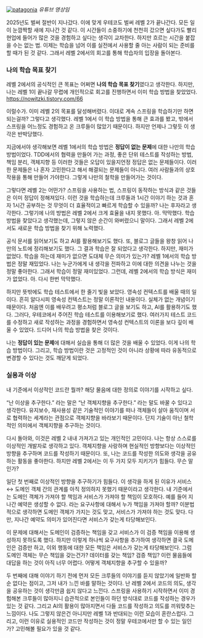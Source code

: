 [![patagonia](http://i.ytimg.com/vi/ZIxF6nveiB0/maxresdefault.jpg)](https://youtu.be/ZIxF6nveiB0?si=Euc7F1h1iqSIN6CR)
*유튜브 영상임*

2025년도 벌써 절반이 지나갔다. 이에 맞게 우테코도 벌써 레벨 2가 끝나간다. 모든 일이 눈깜짝할 새에 지나간 것 같다. 이 시간들이 소중하기에 천천히 갔으면 싶다가도 빨리 현업에 들어가 많은 것을 경험하고 싶다는 생각이 교차한다. 하지만 흐르는 시간을 붙잡을 수는 없는 법. 이제는 학습을 넘어 이를 실전에서 사용할 줄 아는 사람이 되는 준비를 할 때가 된 것 같다. 그래서 레벨 2에서의 회고를 통해 학습자의 입장을 돌아본다.

### 나의 학습 목표 찾기

레벨 2에서의 공식적인 큰 목표는 어쩌면 **나의 학습 목표 찾기**였다고 생각한다. 하지만, 나는 레벨 1이 끝나갈 무렵에 개인적으로 회고를 진행하면서 이미 학습 방법을 찾았었다. https://nowitzki.tistory.com/66

이럴수가. 이미 레벨 2의 목표를 달성해버렸다. 이대로 계속 스프링을 학습하기만 하면 되는걸까? 그렇다고 생각했다. 레벨 1에서 이 학습 방법을 통해 큰 효과를 봤고, 밖에서 스프링을 어느정도 경험하고 온 크루들이 많았기 때문이다. 하지만 언제나 그렇듯 이 생각은 반박당했다.

지금에서야 생각해보면 레벨 1에서의 학습 방법은 **정답이 없는 문제**에 대한 나만의 학습 방법이었다. TDD에서의 협력을 만들어 가는 과정, 좋은 단위 테스트를 작성하는 방법, 책임 분리, 객체지향 등 이러한 것들은 오답이 있을지언정 정답은 없는 문제들이다. 이러한 문제들은 나 혼자 고민한다고 해서 해결되는 문제들이 아니다. 여러 사람들과의 상호 작용을 통해 만들어 가야한다. 그렇게 나만의 철학을 만들어가는 것이다.

그렇다면 레벨 2는 어떤가? 스프링을 사용하는 법, 스프링이 동작하는 방식과 같은 것들은 이미 정답이 정해져있다. 이런 것을 학습하는데 크루들과 1시간 이야기 하는 것과 혼자 1시간 공부하는 것 무엇이 더 효율적이고 빠르게 학습할 수 있을까? 나는 후자라고 생각한다. 그렇기에 나의 방법은 레벨 2에서 크게 효율을 내지 못했다. 아. 막막했다. 학습 방법을 찾았다고 생각했는데, 그렇지 않은 순간이 와버렸으니 말이다. 그래서 레벨 2에서도 새로운 학습 방법을 찾기 위해 노력했다.

공식 문서를 읽어보기도 하고 AI를 활용해보기도 했다. 또, 블로그 글들을 왕창 읽어 나만의 노트에 정리해보기도 했다. 그 결과 학습은 잘 되었다고 생각한다. 하지만, 재미가 없었다. 학습을 하는데 재미가 없으면 도대체 무슨 의미가 있는가? 레벨 1에서의 학습 방법은 정말 재밌었다. 나는 누군가에게 내 생각을 전파하고 이에 대한 의견을 나누는 것을 정말 좋아한다. 그래서 학습이 정말 재미있었다. 그런데, 레벨 2에서의 학습 방식은 재미가 없었다. 아. 다시 한번 막막했다.

하지만 뜻밖에도 학습 테스트에서 한 줄기 빛을 보았다. 영속성 컨텍스트를 배울 때의 일이다. 흔히 알다시피 영속성 컨텍스트는 정말 이론적인 내용이다. 실체가 없는 개념이기 때문이다. 처음엔 이를 배우려고 평소처럼 블로그 글을 보기도 하고, AI를 활용하기도 했다. 그러다, 우테코에서 주어진 학습 테스트를 이용해보기로 했다. 여러가지 테스트 코드를 수정하고 새로 작성하는 과정을 경험하면서 영속성 컨텍스트의 이론을 보다 깊이 배울 수 있었다. 드디어 나의 학습 방법을 찾은 것이다.

나는 **정답이 있는 문제**에 대해서 실습을 통해 더 많은 것을 배울 수 있었다. 이게 나의 학습 방법이다. 그리고, 학습 방법이란 것은 고정적인 것이 아니라 상황에 따라 유동적으로 변경할 수 있다는 것도 깨닫게 되었다.

### 실용과 이상

내 기준에서 이상적인 코드란 뭘까? 해당 물음에 대한 정의로 이야기를 시작하고 싶다.

“난 이상을 추구한다.” 라는 말은 “난 객체지향을 추구한다.” 라는 말도 바꿀 수 있다고 생각한다. 유지보수, 재사용성 같은 기술적인 이야기를 떠나 객체들이 살아 움직이며 서로 협력하는 세계라는 관점으로 객체지향을 바라보기 때문이다. 단지 기술이 아닌 철학적인 의미에서 객체지향을 추구하는 것이다.

다시 돌아와, 이것은 레벨 2 내내 가져가고 있는 개인적인 고민이다. 나는 항상 스스로를 이상적인 개발자로 생각하고 있다. 객체지향을 사랑하며 현실적인 방향보다는 이상적인 방향을 추구하며 코드를 작성하기 때문이다. 또, 나는 코드를 작성한 의도와 생각을 공유하는 활동을 좋아한다. 하지만 레벨 2에서는 이 두 가지 모두 지키기가 힘들다. 무슨 말인가?

일단 첫 번째로 이상적인 방향을 추구하기가 힘들다. 이 생각을 하게 된 이유가 서비스 ↔ 도메인 객체 간의 관계를 아직 정의하지 못했기 때문이라고 생각한다. 내 기준에서는 도메인 객체가 가져야 할 책임과 서비스가 가져야 할 책임이 모호하다. 예를 들어 지나간 예약은 생성할 수 없다. 라는 요구사항에 대해서 누가 책임을 가져야 할까? 이분법적으로 생각하면 도메인 객체가 가지는 것도 맞고, 서비스가 가져야 하는 것도 맞다. 다만, 지나간 예약도 의미가 있어진다면 서비스가 갖는게 타당해보인다.

이 문제에 대해서는 도메인이 검증하는 책임을 갖고 서비스가 이 검증 책임을 이용해 생성하지 못하도록 했다. 하지만 이렇게 하나씩 요구사항을 추가하여 생각하면 결국 도메인은 검증만 하고, 이외 행동에 대한 모든 책임은 서비스가 갖는게 타당해보인다. 그럼 도메인 객체는 무슨 책임을 갖는건가? 데이터를 갖는 책임? 검증 책임? 이런 물음들에 대답을 하는 것이 아직 너무 어렵다. 어떻게 객체지향을 추구할 수 있을까?

두 번째에 대해 이야기 하기 전에 먼저 모든 크루들의 이야기를 듣지 않았기에 일반화 할 순 없다는 점이고, 그저 내가 느낀 바를 말하는 것이다. 난 레벨 2에서 코드의 의도, 생각을 공유하는 것이 생각만큼 쉽지 않다고 느낀다. 스프링을 사용하기 시작하면서 이미 경험해본 크루들이 많아지니 습관적으로 본인들이 하던 방식대로 코드를 작성하는 경우가 있는 것 같다. 그리고 AI의 활용이 많아지면서 다들 코드를 작성하고 의도를 끼워맞추는 느낌이다. 나도 그렇지 않은건 아니지만 레벨 1과 반대되는 이런 모습이 혼란스럽다. 그리고, 이런 이유로 실용적인 코드만 작성하는 것이 정말 우테코에서만 할 수 있는 일인가? 고민해볼 필요가 있을 것 같다.
